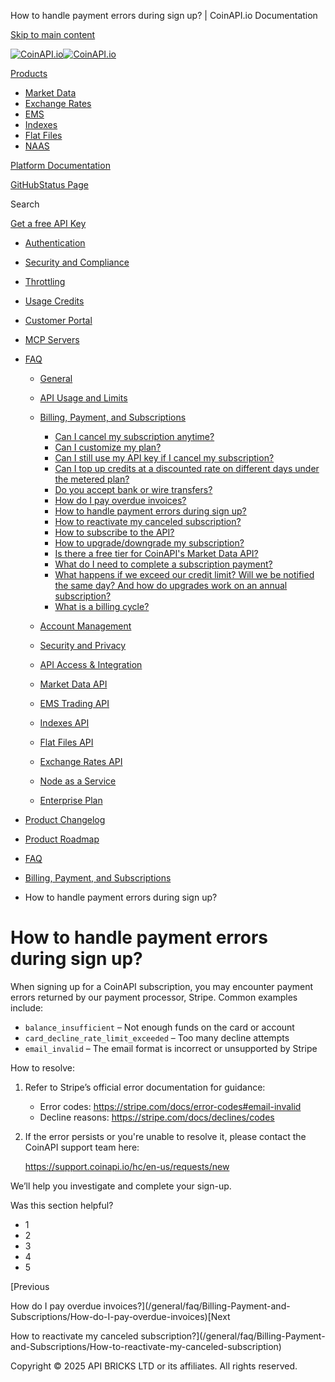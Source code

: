 How to handle payment errors during sign up? | CoinAPI.io Documentation




[Skip to main content](#__docusaurus_skipToContent_fallback)

[![CoinAPI.io](/img/logo.svg)![CoinAPI.io](/img/logo.svg)](https://www.coinapi.io)

[Products](/general/faq/Billing-Payment-and-Subscriptions/How-to-handle-payment-errors-during-sign-up)

* [Market Data](/market-data/)
* [Exchange Rates](/exchange-rates-api/)
* [EMS](/ems-api/)
* [Indexes](/indexes-api/)
* [Flat Files](/flat-files-api/)
* [NAAS](/naas-api/)

[Platform Documentation](/general/authentication)

[GitHub](https://github.com/api-bricks/api-bricks-sdk)[Status Page](https://status.coinapi.io)

Search

[Get a free API Key](https://console.coinapi.io/?link=/apikeys/create)

* [Authentication](/general/authentication)
* [Security and Compliance](/general/security)
* [Throttling](/general/throttling)
* [Usage Credits](/general/usage-credits)
* [Customer Portal](/general/customer-portal/)
* [MCP Servers](/general/mcp-servers)
* [FAQ](/general/faq/)

  + [General](/general/faq/general/)
  + [API Usage and Limits](/general/faq/API-Usage-and-Limits/)
  + [Billing, Payment, and Subscriptions](/general/faq/Billing-Payment-and-Subscriptions/)

    - [Can I cancel my subscription anytime?](/general/faq/Billing-Payment-and-Subscriptions/Can-I-cancel-my-subscription-anytime)
    - [Can I customize my plan?](/general/faq/Billing-Payment-and-Subscriptions/Can-I-customize-my-plan)
    - [Can I still use my API key if I cancel my subscription?](/general/faq/Billing-Payment-and-Subscriptions/Can-I-still-use-my-API-key-if-I-cancel-my-subscription)
    - [Can I top up credits at a discounted rate on different days under the metered plan?](/general/faq/Billing-Payment-and-Subscriptions/Can-I-top-up-credits-at-a-discounted-rate-on-different-days)
    - [Do you accept bank or wire transfers?](/general/faq/Billing-Payment-and-Subscriptions/Do-you-accept-bank-or-wire-transfers)
    - [How do I pay overdue invoices?](/general/faq/Billing-Payment-and-Subscriptions/How-do-I-pay-overdue-invoices)
    - [How to handle payment errors during sign up?](/general/faq/Billing-Payment-and-Subscriptions/How-to-handle-payment-errors-during-sign-up)
    - [How to reactivate my canceled subscription?](/general/faq/Billing-Payment-and-Subscriptions/How-to-reactivate-my-canceled-subscription)
    - [How to subscribe to the API?](/general/faq/Billing-Payment-and-Subscriptions/How-to-subscribe-to-the-API)
    - [How to upgrade/downgrade my subscription?](/general/faq/Billing-Payment-and-Subscriptions/How-to-upgrade-downgrade-my-subscription)
    - [Is there a free tier for CoinAPI's Market Data API?](/general/faq/Billing-Payment-and-Subscriptions/Is-there-a-free-tier-for-CoinAPI-Market-Data-API)
    - [What do I need to complete a subscription payment?](/general/faq/Billing-Payment-and-Subscriptions/What-do-I-need-to-complete-a-subscription-payment)
    - [What happens if we exceed our credit limit? Will we be notified the same day? And how do upgrades work on an annual subscription?](/general/faq/Billing-Payment-and-Subscriptions/What-happens-if-we-exceed-our-credit-limit-And-how-do-upgrades-work-on-an-annual-subscription)
    - [What is a billing cycle?](/general/faq/Billing-Payment-and-Subscriptions/What-is-a-billing-cycle)
  + [Account Management](/general/faq/Account-Management/)
  + [Security and Privacy](/general/faq/Security-and-Privacy/)
  + [API Access & Integration](/general/faq/API-Access-and-Integration/)
  + [Market Data API](/general/faq/Market-Data-API/)
  + [EMS Trading API](/general/faq/EMS-Trading-API/)
  + [Indexes API](/general/faq/Indexes-API/)
  + [Flat Files API](/general/faq/Flat-Files-API/)
  + [Exchange Rates API](/general/faq/Exchange-Rates-API/)
  + [Node as a Service](/general/faq/Node-as-a-Service/)
  + [Enterprise Plan](/general/faq/Enterprise-Plan/)
* [Product Changelog](/general/changelog/)
* [Product Roadmap](/general/roadmap)

* [FAQ](/general/faq/)
* [Billing, Payment, and Subscriptions](/general/faq/Billing-Payment-and-Subscriptions/)
* How to handle payment errors during sign up?

How to handle payment errors during sign up?
============================================

When signing up for a CoinAPI subscription, you may encounter payment errors returned by our payment processor, Stripe. Common examples include:

* `balance_insufficient` – Not enough funds on the card or account
* `card_decline_rate_limit_exceeded` – Too many decline attempts
* `email_invalid` – The email format is incorrect or unsupported by Stripe

How to resolve:

1. Refer to Stripe’s official error documentation for guidance:

   * Error codes: <https://stripe.com/docs/error-codes#email-invalid>
   * Decline reasons: <https://stripe.com/docs/declines/codes>
2. If the error persists or you're unable to resolve it, please contact the CoinAPI support team here:

   <https://support.coinapi.io/hc/en-us/requests/new>

We’ll help you investigate and complete your sign-up.

Was this section helpful?

* 1
* 2
* 3
* 4
* 5

[Previous

How do I pay overdue invoices?](/general/faq/Billing-Payment-and-Subscriptions/How-do-I-pay-overdue-invoices)[Next

How to reactivate my canceled subscription?](/general/faq/Billing-Payment-and-Subscriptions/How-to-reactivate-my-canceled-subscription)

Copyright © 2025 API BRICKS LTD or its affiliates. All rights reserved.